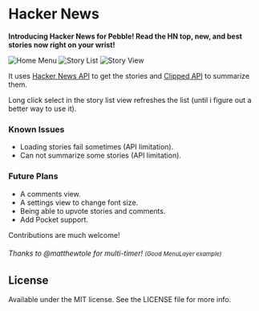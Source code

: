 # Hacker News

**Introducing Hacker News for Pebble! Read the HN top, new, and best stories now right on your wrist!**

![Home Menu](http://f.cl.ly/items/30431D041R1P1M1z1L05/hackernews1.png)
![Story List](http://f.cl.ly/items/1a2b0A1U1c2d411h1O1V/hackernews2.png)
![Story View](http://f.cl.ly/items/1z2Q3x0M0c3E1946023s/hackernews3.png)

It uses [Hacker News API](http://hndroidapi.appspot.com/) to get the stories and [Clipped API](http://clipped.me/api.html) to summarize them.

Long click select in the story list view refreshes the list (until i figure out a better way to use it).

### Known Issues

* Loading stories fail sometimes (API limitation).
* Can not summarize some stories (API limitation).

### Future Plans

* A comments view.
* A settings view to change font size.
* Being able to upvote stories and comments.
* Add Pocket support.


Contributions are much welcome!

###### Thanks to @matthewtole for multi-timer! <small>(Good MenuLayer example)</small>

## License

Available under the MIT license. See the LICENSE file for more info.
